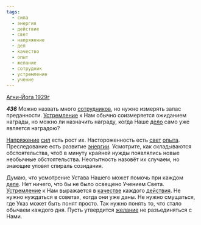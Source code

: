 ```yaml
---
tags:
  - сила
  - энергия
  - действие
  - свет
  - напряжение
  - дел
  - качество
  - опыт
  - желание
  - сотрудник
  - устремление
  - учение
---
```


[Агни-Йога 1929г](https://127.0.0.1:4002/agni/1929)

___436___
Можно назвать много [сотрудников](../../../tags/#сотрудник), но нужно измерять запас преданности. [Устремление](../../../tags/#устремление) к Нам обычно соизмеряется ожиданием награды, но можно ли назначить награду, когда Наше [дело](../../../tags/#дел) само уже является наградою?   

[Напряжение](../../../tags/#напряжение) [сил](../../../tags/#сила) есть рост их. Настороженность есть [свет](../../../tags/#свет) [опыта](../../../tags/#опыт). Преследование есть развитие [энергии](../../../tags/#энергия). Усмотрите, как складываются обстоятельства, чтоб в минуту крайней нужды появлялись новые необычные обстоятельства. Неопытность назовёт их случаем, но знающие уловят спираль созидания.   

Думаю, что усмотрение Устава Нашего может помочь при каждом [деле](../../../tags/#дел). Нет ничего, что бы не было освещено Учением Света. [Устремление](../../../tags/#устремление) к Нам выражается в [качестве](../../../tags/#качество) каждого [действия](../../../tags/#действие). Не нужно нуждаться в советах, когда они уже даны. Не нужно смущаться, где Указ может быть понят просто. Так нужно понять то, что стало обычаем каждого дня. Пусть утвердится [желание](../../../tags/#желание) не разъединяться с Нами.